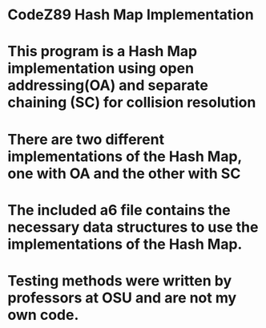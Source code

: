# CodeZ89 Hash Map Implementation
# 
# This program is a Hash Map implementation using open addressing(OA) and separate chaining (SC) for collision resolution
#
# There are two different implementations of the Hash Map, one with OA and the other with SC
#
# The included a6 file contains the necessary data structures to use the implementations of the Hash Map. 
#
# Testing methods were written by professors at OSU and are not my own code. 
